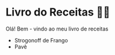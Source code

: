 # Livro do Receitas :man_cook:

Olá! Bem - vindo ao meu livro de receitas

- Strogonoff de Frango
- Pavê



